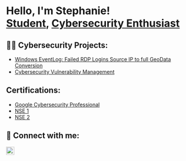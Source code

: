 <h1>Hello, I'm Stephanie! <br/><a href="https://github.com/SSRNO">Student</a>, <a href="https://www.linkedin.com/in/stephaniesarno">Cybersecurity Enthusiast</a>

<h2>👨‍💻 Cybersecurity Projects:</h2>

  - [Windows EventLog: Failed RDP Logins Source IP to full GeoData Conversion](https://github.com/SSRNO/LABURL)
  - [Cybersecurity Vulnerability Management](https://github.com/SSRNO/LABURL)
  

<h2>Certifications:</h2>

- [Google Cybersecurity Professional](https://github.com/SSRNO/LABURL)
- [NSE 1](https://github.com/SSRNO/LABURL)
- [NSE 2](https://github.com/SSRNO/LABURL)

<h2> 🤳 Connect with me:</h2>

[<img align="left" alt="StephanieSarno | LinkedIn" width="22px" src="https://cdn.jsdelivr.net/npm/simple-icons@v3/icons/linkedin.svg" />][linkedin]

[linkedin]: https://www.linkedin.com/in/stephaniesarno
